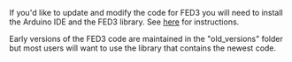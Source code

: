 If you'd like to update and modify the code for FED3 you will need to install the Arduino IDE and the FED3 library.  See [here](https://github.com/KravitzLabDevices/FED3_library) for instructions.

Early versions of the FED3 code are maintained in the "old_versions" folder but most users will want to use the library that contains the newest code.
